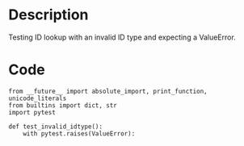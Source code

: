 # Description
Testing ID lookup with an invalid ID type and expecting a ValueError.

# Code
```
from __future__ import absolute_import, print_function, unicode_literals
from builtins import dict, str
import pytest

def test_invalid_idtype():
    with pytest.raises(ValueError):

```
